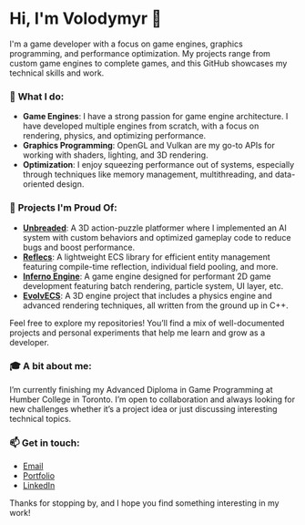 # Hi, I'm Volodymyr 👋

I'm a game developer with a focus on game engines, graphics programming, and performance optimization. My projects range from custom game engines to complete games, and this GitHub showcases my technical skills and work.

### 🔧 **What I do:**
- **Game Engines**: I have a strong passion for game engine architecture. I have developed multiple engines from scratch, with a focus on rendering, physics, and optimizing performance.
- **Graphics Programming**: OpenGL and Vulkan are my go-to APIs for working with shaders, lighting, and 3D rendering.
- **Optimization**: I enjoy squeezing performance out of systems, especially through techniques like memory management, multithreading, and data-oriented design.

### 🚀 **Projects I'm Proud Of:**
- **[Unbreaded](https://github.com/MashdorDev/unbreaded)**: A 3D action-puzzle platformer where I implemented an AI system with custom behaviors and optimized gameplay code to reduce bugs and boost performance.
- **[Reflecs](https://github.com/antoniukoff/reflecs)**: A lightweight ECS library for efficient entity management featuring compile-time reflection, individual field pooling, and more.
- **[Inferno Engine](https://github.com/antoniukoff/InfernoEngine-Demo)**: A game engine designed for performant 2D game development featuring batch rendering, particle system, UI layer, etc.
- **[EvolvECS](https://github.com/antoniukoff/EvolveECS)**: A 3D engine project that includes a physics engine and advanced rendering techniques, all written from the ground up in C++.

Feel free to explore my repositories! You’ll find a mix of well-documented projects and personal experiments that help me learn and grow as a developer.

### 🎓 **A bit about me:**
I’m currently finishing my Advanced Diploma in Game Programming at Humber College in Toronto. I’m open to collaboration and always looking for new challenges whether it’s a project idea or just discussing interesting technical topics.

### 📫 **Get in touch:**
- [Email](mailto:volodymyrantoniuk.dev@gmail.com)
- [Portfolio](https://volodymyrantoniuk0.wixsite.com/volodymyrantoniuk)
- [LinkedIn](https://www.linkedin.com/in/antoniukoff/)

Thanks for stopping by, and I hope you find something interesting in my work!
